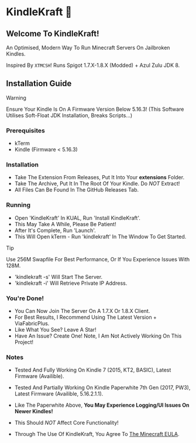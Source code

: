 # KindleKraft 📱

## Welcome To **KindleKraft**!

An Optimised, Modern Way To Run Minecraft Servers On Jailbroken Kindles.

Inspired By `XTMCSH`! Runs Spigot 1.7.X-1.8.X (Modded) + Azul Zulu JDK 8. 

## Installation Guide

> [!WARNING]  
> Ensure Your Kindle Is On A Firmware Version Below 5.16.3! (This Software Utilises Soft-Float JDK Installation, Breaks Scripts...)

### Prerequisites

- kTerm
- Kindle (Firmware < 5.16.3)

### Installation

- Take The Extension From Releases, Put It Into Your **extensions** Folder.
- Take The Archive, Put It In The Root Of Your Kindle. Do *NOT* Extract!
- All Files Can Be Found In The GitHub Releases Tab.

### Running

- Open 'KindleKraft' In KUAL, Run 'Install KindleKraft'.
- This May Take A While, Please Be Patient!
- After It's Complete, Run 'Launch'.
- This Will Open kTerm - Run 'kindlekraft' In The Window To Get Started.

> [!TIP]
> Use 256M Swapfile For Best Performance, Or If You Experience Issues With 128M.

- 'kindlekraft -s' Will Start The Server.
- 'kindlekraft -i' Will Retrieve Private IP Address.

### You're Done!

- You Can Now Join The Server On A 1.7.X Or 1.8.X Client.
- For Best Results, I Recommend Using The Latest Version + ViaFabricPlus.
- Like What You See? Leave A Star!
- Have An Issue? Create One! Note, I Am Not Actively Working On This Project!

### Notes

- Tested And Fully Working On Kindle 7 (2015, KT2, BASIC), Latest Firmware (Availible).
- Tested And Partially Working On Kindle Paperwhite 7th Gen (2017, PW3), Latest Firmware (Availible, 5.16.2.1.1).
- Like The Paperwhite Above, **You May Experience Logging/UI Issues On Newer Kindles!**
- This Should *NOT* Affect Core Functionality!

- Through The Use Of KindleKraft, You Agree To [The Minecraft EULA](https://www.minecraft.net/en-us/eula).